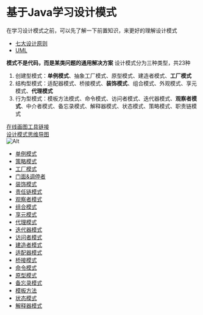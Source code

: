 # 基于Java学习设计模式

在学习设计模式之前，可以先了解一下前置知识，来更好的理解设计模式
- [七大设计原则](夯实基础/设计模式/前置知识-七大设计原则/)
- [UML](夯实基础/设计模式/前置知识-UML/)


**模式不是代码，而是某类问题的通用解决方案**
设计模式分为三种类型，共23种
1. 创建型模式：**单例模式**、抽象工厂模式、原型模式、建造者模式、**工厂模式**
2. 结构型模式：适配器模式、桥接模式、**装饰模式**、组合模式、外观模式、享元模式、**代理模式**
3. 行为型模式：模板方法模式、命令模式、访问者模式、迭代器模式、**观察者模式**、中介者模式、备忘录模式、解释器模式、状态模式、策略模式、职责链模式

[在线画图工具链接](https://www.processon.com/i/5e0d9502e4b02086237ce4f8)       
[设计模式思维导图](https://www.processon.com/view/link/5ef0a2eb6376891e81df6c6e)      
![Alt](http://assets.processon.com/chart_image/5ee4e82de0b34d4dba39164d.png)

- [单例模式](夯实基础/设计模式/单例模式/)
- [策略模式](夯实基础/设计模式/策略模式/)
- [工厂模式](夯实基础/设计模式/工厂模式/)
- [门面&调停者](夯实基础/设计模式/门面&调停者/)
- [装饰模式](夯实基础/设计模式/装饰模式/)
- [责任链模式](夯实基础/设计模式/责任链模式/)
- [观察者模式](夯实基础/设计模式/观察者模式/)
- [组合模式](夯实基础/设计模式/组合模式/)
- [享元模式](夯实基础/设计模式/享元模式/)
- [代理模式](夯实基础/设计模式/代理模式/)
- [迭代器模式](夯实基础/设计模式/迭代器模式/)
- [访问者模式](夯实基础/设计模式/访问者模式/)
- [建造者模式](夯实基础/设计模式/建造者模式/)
- [适配器模式](夯实基础/设计模式/适配器模式/)
- [桥接模式](夯实基础/设计模式/桥接模式/)
- [命令模式](夯实基础/设计模式/命令模式/)
- [原型模式](夯实基础/设计模式/原型模式/)
- [备忘录模式](夯实基础/设计模式/备忘录模式/)
- [模板方法](夯实基础/设计模式/模板方法/)
- [状态模式](夯实基础/设计模式/状态模式/)
- [解释器模式](夯实基础/设计模式/解释器模式/)
